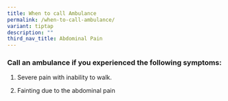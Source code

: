 ```yaml
---
title: When to call Ambulance
permalink: /when-to-call-ambulance/
variant: tiptap
description: ""
third_nav_title: Abdominal Pain
---
```

<h3>Call an ambulance if you experienced the following symptoms: </h3>
<ol data-tight="true" class="tight">
<li>
<p>Severe pain with inability to walk.</p>
</li>
<li>
<p>Fainting due to the abdominal pain</p>
</li>
</ol>
<p></p>